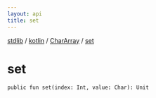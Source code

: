 ```yaml
---
layout: api
title: set
---
```

[stdlib](../../index.md) / [kotlin](../index.md) / [CharArray](index.md) / [set](set.md)

# set

```
public fun set(index: Int, value: Char): Unit
```
